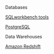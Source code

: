 Databases

[SQLworkbench tools](sqlworkbench)

[PostgreSQL](postgresql)

Data Warehouses

[Amazon Redshift](redshift)

